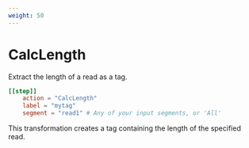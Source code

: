 ```yaml
---
weight: 50
---
```


# CalcLength

Extract the length of a read as a tag.

```toml
[[step]]
    action = "CalcLength"
    label = "mytag"
    segment = "read1" # Any of your input segments, or 'All'
```

This transformation creates a tag containing the length of the specified read.